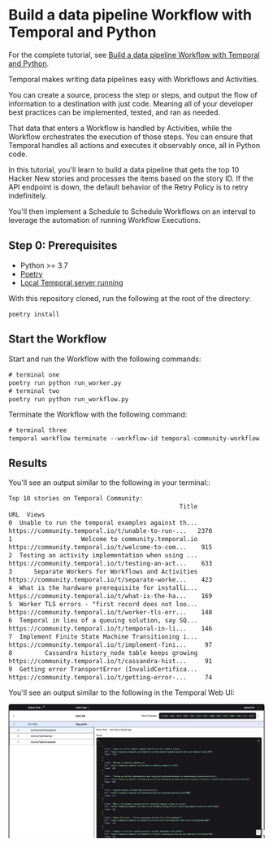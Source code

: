 # Build a data pipeline Workflow with Temporal and Python

For the complete tutorial, see [Build a data pipeline Workflow with Temporal and Python](https://learn.temporal.io/tutorials/python/data-pipelines/).

Temporal makes writing data pipelines easy with Workflows and Activities.

You can create a source, process the step or steps, and output the flow of information to a destination with just code. Meaning all of your developer best practices can be implemented, tested, and ran as needed.

That data that enters a Workflow is handled by Activities, while the Workflow orchestrates the execution of those steps.
You can ensure that Temporal handles all actions and executes it observably once, all in Python code.

In this tutorial, you'll learn to build a data pipeline that gets the top 10 Hacker New stories and processes the items based on the story ID.
If the API endpoint is down, the default behavior of the Retry Policy is to retry indefinitely.

You'll then implement a Schedule to Schedule Workflows on an interval to leverage the automation of running Workflow Executions.

## Step 0: Prerequisites

* Python >= 3.7
* [Poetry](https://python-poetry.org)
* [Local Temporal server running](https://docs.temporal.io/application-development/foundations#run-a-development-cluster)

With this repository cloned, run the following at the root of the directory:

```command
poetry install
```

## Start the Workflow

Start and run the Workflow with the following commands:

```command
# terminal one
poetry run python run_worker.py
# terminal two
poetry run python run_workflow.py
```

Terminate the Workflow with the following command:

```command
# terminal three
temporal workflow terminate --workflow-id temporal-community-workflow
```

## Results

You'll see an output similar to the following in your terminal::

```command
Top 10 stories on Temporal Community:
                                               Title                                                URL  Views
0  Unable to run the temporal examples against th...  https://community.temporal.io/t/unable-to-run-...   2370
1                   Welcome to community.temporal.io  https://community.temporal.io/t/welcome-to-com...    915
2  Testing an activity implementation when using ...  https://community.temporal.io/t/testing-an-act...    633
3      Separate Workers for Workflows and Activities  https://community.temporal.io/t/separate-worke...    423
4  What is the hardware prerequisite for installi...  https://community.temporal.io/t/what-is-the-ha...    169
5  Worker TLS errors - "first record does not loo...  https://community.temporal.io/t/worker-tls-err...    148
6  Temporal in lieu of a queuing solution, say SQ...  https://community.temporal.io/t/temporal-in-li...    146
7  Implement Finite State Machine Transitioning i...  https://community.temporal.io/t/implement-fini...     97
8         Cassandra history_node table keeps growing  https://community.temporal.io/t/cassandra-hist...     91
9  Getting error TransportError (InvalidCertifica...  https://community.temporal.io/t/getting-error-...     74
```

You'll see an output similar to the following in the Temporal Web UI:

![Temporal Web UI](./images/temporal-web-ui.png)